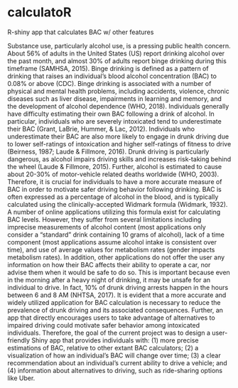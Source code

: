 # calculatoR
R-shiny app that calculates BAC w/ other features 

Substance use, particularly alcohol use, is a pressing public health concern. About 56% of adults in the United States (US) report drinking alcohol over the past month, and almost 30% of adults report binge drinking during this timeframe (SAMHSA, 2015). Binge drinking is defined as a pattern of drinking that raises an individual’s blood alcohol concentration (BAC) to 0.08% or above (CDC). Binge drinking is associated with a number of physical and mental health problems, including accidents, violence, chronic diseases such as liver disease, impairments in learning and memory, and the development of alcohol dependence (WHO, 2018). 
Individuals generally have difficulty estimating their own BAC following a drink of alcohol. In particular, individuals who are severely intoxicated tend to underestimate their BAC (Grant, LaBrie, Hummer, & Lac, 2012). Individuals who underestimate their BAC are also more likely to engage in drunk driving due to lower self-ratings of intoxication and higher self-ratings of fitness to drive (Beirness, 1987; Laude & Fillmore, 2016). Drunk driving is particularly dangerous, as alcohol impairs driving skills and increases risk-taking behind the wheel (Laude & Fillmore, 2015). Further, alcohol is estimated to cause about 20-30% of motor-vehicle related deaths worldwide (WHO, 2003). Therefore, it is crucial for individuals to have a more accurate measure of BAC in order to motivate safer driving behavior following drinking.
BAC is often expressed as a percentage of alcohol in the blood, and is typically calculated using the clinically-accepted Widmark formula (Widmark, 1932). A number of online applications utilizing this formula exist for calculating BAC levels. However, they suffer from several limitations including imprecise measurements of alcohol content (most applications only consider a “standard” drink containing 10 grams of alcohol), lack of a time component (most applications assume alcohol intake is consistent over time), and use of average values for metabolism rates (gender impacts metabolism rates). In addition, other applications do not offer the user any information on how their BAC affects their ability to operate  a car, nor advise them when it would be safe to do so. This is important because even in the morning after a heavy night of drinking, it may be unsafe for an individual to drive. In fact, 10% of drunk driving arrests happen in the hours between 6 and 8 AM (NHTSA, 2017). 
It is evident that a more accurate and widely utilized application for BAC calculation is necessary to reduce the prevalence of drunk driving and its associated consequences. Further, an app that directly encourages users to take advantage of alternatives to impaired driving could motivate safer behavior among intoxicated individuals. Therefore, the goal of the current project was to design a user-friendly Shiny app that provides individuals with: (1) more precise estimations of BAC, relative to other extant BAC calculators; (2) a visualization of how an individual’s BAC will change over time; (3) a clear recommendation about an individual’s current ability to drive a vehicle; and (4) information about alternatives to driving, such as ride-sharing options like Uber.  
